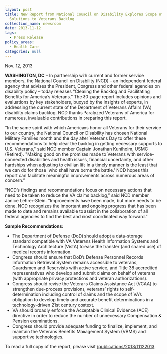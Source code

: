 ```yaml
---
layout: post
title: New Report from National Council on Disability Explores Scope of and
  Solutions to Veterans Backlog
collection_name: newsroom
date: 2013-11-12
tags:
  - Press Release
policy_areas:
  - Health Care
categories: null
---
```


N﻿ov. 12, 2013

**WASHINGTON, DC** – In partnership with current and former service members, the National Council on Disability (NCD) – an independent federal agency that advises the President, Congress and other federal agencies on disability policy – today releases “Clearing the Backlog and Facilitating Benefits for America’s Veterans.” The 80-page report includes opinions and evaluations by key stakeholders, buoyed by the insights of experts, in addressing the current state of the Department of Veterans Affairs (VA) disability claims backlog. NCD thanks Paralyzed Veterans of America for numerous, invaluable contributions in preparing this report.

"In the same spirit with which Americans honor all Veterans for their service to our country, the National Council on Disability has chosen National Military Families month and the day after Veterans Day to offer these recommendations to help clear the backlog in getting necessary supports to U.S. Veterans," said NCD member Captain Jonathan Kuniholm, USMC (Retired). "Making good on the promises made to Veterans with service-connected disabilities and health issues, financial uncertainty, and other hardships when adjusting to civilian life in a timely manner is the least that we can do for those 'who shall have borne the battle.' NCD hopes this report can facilitate meaningful improvements across numerous areas of concern.”

“NCD’s findings and recommendations focus on necessary actions that need to be taken to reduce the VA claims backlog,” said NCD member Janice Lehrer-Stein. “Improvements have been made, but more needs to be done. NCD recognizes the important and ongoing progress that has been made to date and remains available to assist in the collaboration of all federal agencies to find the best and most coordinated way forward.”

**Sample Recommendations:**

- The Department of Defense (DoD) should adopt a data-storage standard compatible with VA Veterans Health Information Systems and Technology Architecture (VistA) to ease the transfer (and shared use) of medical records information.
- Congress should ensure that DoD’s Defense Personnel Records Information Retrieval System remains accessible to veterans, Guardsmen and Reservists with active service, and Title 38 accredited representatives who develop and submit claims on behalf of veterans (with appropriate privacy protections and veteran authorizations).
- Congress should revise the Veterans Claims Assistance Act (VCAA) to strengthen due-process provisions, veterans’ rights to self-determination including control of claims and the scope of VA’s obligation to develop timely and accurate benefit determinations in a technology-driven 21st century context.
- VA should broadly enforce the Acceptable Clinical Evidence (ACE) directive in order to reduce the number of unnecessary Compensation & Pension examinations.
- Congress should provide adequate funding to finalize, implement, and maintain the Veterans Benefits Management System (VBMS) and supportive technologies.

To read a full copy of the report, please visit [/publications/2013/11122013](https://www.ncd.gov/publications/2013/11122013).
